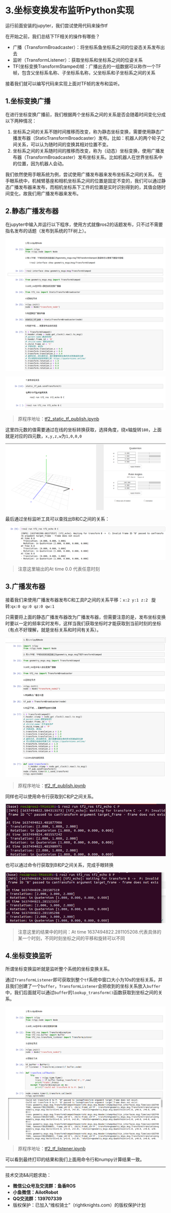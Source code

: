# 3.坐标变换发布监听Python实现

运行前面安装的jupyter，我们尝试使用代码来操作tf

在开始之前，我们总结下TF相关的操作有哪些？

- 广播（TransformBroadcaster）：将坐标系鱼坐标系之间的位姿态关系发布出去
- 监听（TransformListener）：获取坐标系和坐标系之间的位姿关系
- TF(坐标变换TransformStamped)帧：广播出去的一组数据可以称作一个TF帧，包含父坐标系名称、子坐标系名称，父坐标系和子坐标系之间的关系

接着我们就可以编写代码来实现上面对TF帧的发布和监听。

## 1.坐标变换广播

在进行坐标变换广播前，我们根据两个坐标系之间的关系是否会随着时间变化分成以下两种情况：

1. 坐标系之间的关系不随时间推移而改变，称为静态坐标变换，需要使用静态广播发布器（StaticTransformBroadcaster）发布。比如：机器人的两个轮子之间关系，可以认为随时间的变换其相对位置不变。
2. 坐标系之间的关系随时间的推移而改变，称为（动态）坐标变换，使用广播发布器（TransformBroadcaster）发布坐标关系。比如机器人在世界坐标系中的位置，因为机器人会动。

我们依然使用手眼系统为例，尝试使用广播发布器来发布坐标系之间的关系。
在手眼系统中，机械臂基座和相机坐标系之间的位置是固定不变的，我们可以通过静态广播发布器来发布，而相机坐标系下工件的位置是实时识别得到的，其值会随时间变化，故我们用广播发布器来发布。

## 2.静态广播发布器

在jupyter中输入并运行以下程序，使用方式就像ros2的话题发布，只不过不需要指名发布的话题（发布到系统的TF树上）。

![image-20211121160026637](2.坐标变换发布监听Python实现/imgs/image-20211121160026637-165544014304913.png)

![image-20211121154439315](2.坐标变换发布监听Python实现/imgs/image-20211121154439315.png)

> 原程序地址：[tf2_static_tf_publish.ipynb](https://fishros.com/d2lros2foxy/chapt7/7.2.2%E5%8A%A8%E6%89%8B%E5%AD%A6%E7%A9%BA%E9%97%B4%E5%A7%BF%E6%80%81%E6%8F%8F%E8%BF%B0/code/tf2_static_tf_publish.ipynb)

这里四元数的值需要通过在线的坐标转换获取，选择角度，绕x轴旋转`180`，上面就是对应的四元数，`x,y,z,w`为`1,0,0,0`

![image-20211121155823712](2.坐标变换发布监听Python实现/imgs/image-20211121155823712-165544014145012.png)



最后通过坐标监听工具可以查找出B和C之间的关系：

![image-20211121160308411](2.坐标变换发布监听Python实现/imgs/image-20211121160308411-165544014052111.png)

> 注意这里输出的At time 0.0 代表任意时刻

## 3.广播发布器

接着我们来使用广播发布器发布C和工具P之间的关系平移：` x:2 y:1 z:2  ` 旋转:`qx:0 qy:0 qz:0 qw:1`

只需要将上面的静态广播发布器改为广播发布器，但需要注意的是，发布坐标变换时要以一定的频率实时发布，这样当我们获取坐标时才能获取到当前时刻的坐标（有点不好理解，就是坐标关系和时间有关系）。

![image-20211121193141477](2.坐标变换发布监听Python实现/imgs/image-20211121193141477-165544013856910.png)

> 原程序地址：[tf2_tf_publish.ipynb](https://fishros.com/d2lros2foxy/chapt7/7.2.2%E5%8A%A8%E6%89%8B%E5%AD%A6%E7%A9%BA%E9%97%B4%E5%A7%BF%E6%80%81%E6%8F%8F%E8%BF%B0/code/tf2_tf_publish.ipynb)


同样也可以使用命令行获取到C和P之间关系。

![image-20211121193859200](2.坐标变换发布监听Python实现/imgs/image-20211121193859200-16554401368109.png)

也可以通过命令行获取到B和P之间关系，完成手眼转换

![image-20211121194039404](2.坐标变换发布监听Python实现/imgs/image-20211121194039404-16554401358428.png)

> 注意这里的结果中的时间：At time 1637494822.281105208.代表具体的某一个时刻，不同时刻坐标之间的平移和旋转可以不同

## 4.坐标变换监听

所谓坐标变换监听就是监听整个系统的坐标变换关系。

通过`TransformListener`即可获取到整个`tf`系统中窗口大小为10s的坐标关系，并且我们创建了一个`buffer`，`TransformListener`会把收到的坐标关系放入`buffer`中，我们后面就可以通过`buffer`的`lookup_transform()`函数获取到坐标之间的关系。

![image-20211121202253507](2.坐标变换发布监听Python实现/imgs/image-20211121202253507-16554401323067.png)

> 原程序地址：[tf2_tf_listener.ipynb](https://fishros.com/d2lros2foxy/chapt7/7.2.2%E5%8A%A8%E6%89%8B%E5%AD%A6%E7%A9%BA%E9%97%B4%E5%A7%BF%E6%80%81%E6%8F%8F%E8%BF%B0/code/tf2_tf_listener.ipynb)

可以看到最终打印的结果和我们上面用命令行和numpy计算结果一致。



--------------

技术交流&&问题求助：

- **微信公众号及交流群：鱼香ROS**
- **小鱼微信：AiIotRobot**
- **QQ交流群：139707339**
- 版权保护：已加入“维权骑士”（rightknights.com）的版权保护计划